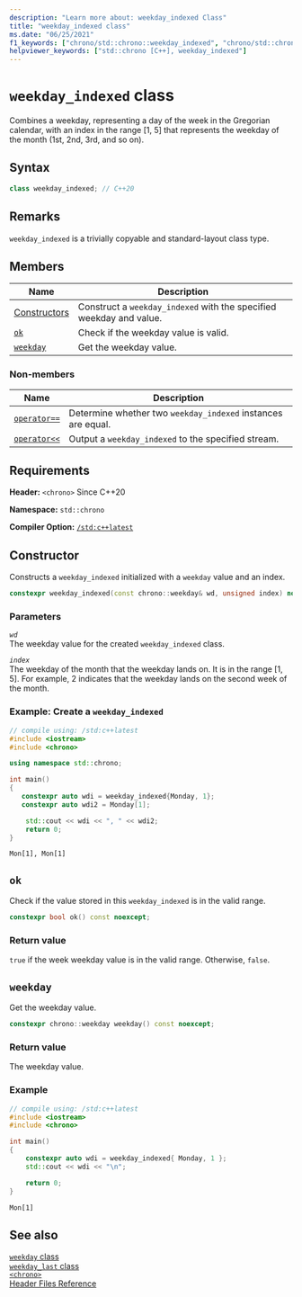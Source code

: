 ```yaml
---
description: "Learn more about: weekday_indexed Class"
title: "weekday_indexed class"
ms.date: "06/25/2021"
f1_keywords: ["chrono/std::chrono::weekday_indexed", "chrono/std::chrono::weekday_indexed::ok", "std::chrono::weekday_indexed::weekday", "std::chrono::weekday_indexed::ok"]
helpviewer_keywords: ["std::chrono [C++], weekday_indexed"]
---
```

# `weekday_indexed` class

Combines a weekday, representing a day of the week in the Gregorian calendar, with an index in the range [1, 5] that represents the weekday of the month (1st, 2nd, 3rd, and so on).

## Syntax

```cpp
class weekday_indexed; // C++20
```

## Remarks

 `weekday_indexed` is a trivially copyable and standard-layout class type.

## Members

|Name|Description|
|----------|-----------------|
| [Constructors](#weekday_indexed) | Construct a `weekday_indexed` with the specified weekday and value. |
| [`ok`](#ok) | Check if the weekday value is valid. |
| [`weekday`](#weekday) | Get the weekday value. |

### Non-members

|Name|Description|
|----------|-----------------|
| [`operator==`](chrono-operators.md#op_eq_eq) | Determine whether two `weekday_indexed` instances are equal. |
| [`operator<<`](chrono-operators.md#op_left_shift) | Output a  `weekday_indexed` to the specified stream. |

## Requirements

**Header:** `<chrono>` Since C++20

**Namespace:** `std::chrono`

**Compiler Option:** [`/std:c++latest`](../build/reference/std-specify-language-standard-version.md)

## <a name="weekday_indexed"></a> Constructor

Constructs a `weekday_indexed` initialized with a `weekday` value and an index.

```cpp
constexpr weekday_indexed(const chrono::weekday& wd, unsigned index) noexcept; // C++20
```

### Parameters

*`wd`*\
The weekday value for the created `weekday_indexed` class.

*`index`*\
The weekday of the month that the weekday lands on. It is in the range \[1, 5].  For example, 2 indicates that the weekday lands on the second week of the month.

### Example: Create a `weekday_indexed`

```cpp
// compile using: /std:c++latest
#include <iostream>
#include <chrono>

using namespace std::chrono;

int main()
{
   constexpr auto wdi = weekday_indexed{Monday, 1};
   constexpr auto wdi2 = Monday[1];

    std::cout << wdi << ", " << wdi2;
    return 0;
}
```

```output
Mon[1], Mon[1]
```

## <a name="ok"></a> `ok`

Check if the value stored in this `weekday_indexed` is in the valid range.

```cpp
constexpr bool ok() const noexcept;
```

### Return value

`true` if the week weekday value is in the valid range. Otherwise, `false`.

## <a name="weekday"></a> `weekday`

 Get the weekday value.

```cpp
constexpr chrono::weekday weekday() const noexcept;
```

### Return value

The weekday value.

### Example

```cpp
// compile using: /std:c++latest
#include <iostream>
#include <chrono>

int main()
{
    constexpr auto wdi = weekday_indexed{ Monday, 1 };
	std::cout << wdi << "\n";

    return 0;
}
```

```output
Mon[1]
```

## See also

[`weekday` class](weekday-class.md)\
[`weekday_last` class](weekdaylast-class.md)\
[`<chrono>`](chrono.md)\
[Header Files Reference](cpp-standard-library-header-files.md)